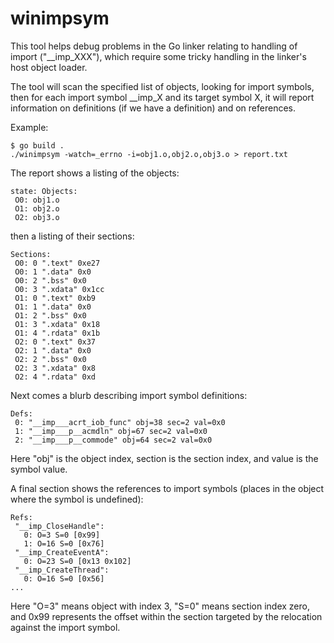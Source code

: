 
# winimpsym

This tool helps debug problems in the Go linker relating to handling
of import ("__imp_XXX"), which require some tricky handling in the 
linker's host object loader. 

The tool will scan the specified list of objects, looking for import symbols,
then for each import symbol __imp_X and its target symbol X, it will report
information on definitions (if we have a definition) and on references.

Example:

```
$ go build .
./winimpsym -watch=_errno -i=obj1.o,obj2.o,obj3.o > report.txt
```

The report shows a listing of the objects:

```
state: Objects:
 O0: obj1.o
 O1: obj2.o
 O2: obj3.o
```

then a listing of their sections:

```
Sections:
 O0: 0 ".text" 0xe27
 O0: 1 ".data" 0x0
 O0: 2 ".bss" 0x0
 O0: 3 ".xdata" 0x1cc
 O1: 0 ".text" 0xb9
 O1: 1 ".data" 0x0
 O1: 2 ".bss" 0x0
 O1: 3 ".xdata" 0x18
 O1: 4 ".rdata" 0x1b
 O2: 0 ".text" 0x37
 O2: 1 ".data" 0x0
 O2: 2 ".bss" 0x0
 O2: 3 ".xdata" 0x8
 O2: 4 ".rdata" 0xd
```

Next comes a blurb describing import symbol definitions:

```
Defs:
 0: "__imp___acrt_iob_func" obj=38 sec=2 val=0x0
 1: "__imp___p__acmdln" obj=67 sec=2 val=0x0
 2: "__imp___p__commode" obj=64 sec=2 val=0x0
```

Here "obj" is the object index, section is the section index, and value is the symbol value.

A final section shows the references to import symbols (places in the object where the symbol is undefined):

```
Refs:
 "__imp_CloseHandle":
   0: O=3 S=0 [0x99]
   1: O=16 S=0 [0x76]
 "__imp_CreateEventA":
   0: O=23 S=0 [0x13 0x102]
 "__imp_CreateThread":
   0: O=16 S=0 [0x56]
...

```

Here "O=3" means object with index 3, "S=0" means section index zero, and 0x99 represents the offset within the section targeted by the relocation against the import symbol.

